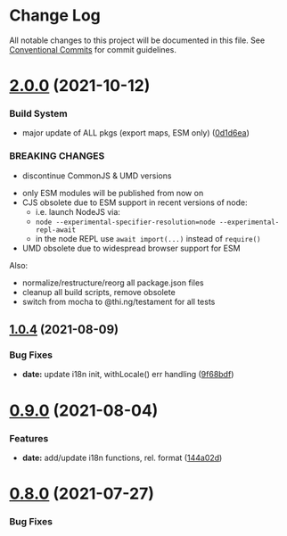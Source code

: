 # Change Log

All notable changes to this project will be documented in this file.
See [Conventional Commits](https://conventionalcommits.org) for commit guidelines.

# [2.0.0](https://github.com/thi-ng/umbrella/compare/@thi.ng/date@1.0.6...@thi.ng/date@2.0.0) (2021-10-12)


### Build System

* major update of ALL pkgs (export maps, ESM only) ([0d1d6ea](https://github.com/thi-ng/umbrella/commit/0d1d6ea9fab2a645d6c5f2bf2591459b939c09b6))


### BREAKING CHANGES

* discontinue CommonJS & UMD versions

- only ESM modules will be published from now on
- CJS obsolete due to ESM support in recent versions of node:
  - i.e. launch NodeJS via:
  - `node --experimental-specifier-resolution=node --experimental-repl-await`
  - in the node REPL use `await import(...)` instead of `require()`
- UMD obsolete due to widespread browser support for ESM

Also:
- normalize/restructure/reorg all package.json files
- cleanup all build scripts, remove obsolete
- switch from mocha to @thi.ng/testament for all tests






##  [1.0.4](https://github.com/thi-ng/umbrella/compare/@thi.ng/date@1.0.3...@thi.ng/date@1.0.4) (2021-08-09)

###  Bug Fixes

- **date:** update i18n init, withLocale() err handling ([9f68bdf](https://github.com/thi-ng/umbrella/commit/9f68bdf3048b109c16750abec0c1af2de307970d))

#  [0.9.0](https://github.com/thi-ng/umbrella/compare/@thi.ng/date@0.8.0...@thi.ng/date@0.9.0) (2021-08-04)

###  Features

- **date:** add/update i18n functions, rel. format ([144a02d](https://github.com/thi-ng/umbrella/commit/144a02d960e0de3ec10bddf97cd069e39ad1f41d))

#  [0.8.0](https://github.com/thi-ng/umbrella/compare/@thi.ng/date@0.7.0...@thi.ng/date@0.8.0) (2021-07-27)

###  Bug Fixes
